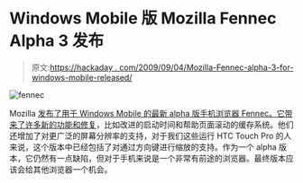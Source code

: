 # Windows Mobile 版 Mozilla Fennec Alpha 3 发布

> 原文:[https://hackaday . com/2009/09/04/Mozilla-Fennec-alpha-3-for-windows-mobile-released/](https://hackaday.com/2009/09/04/mozilla-fennec-alpha-3-for-windows-mobile-released/)

![fennec](../Images/6e3598361a7120b9ee9a17b279a3f32c.png "fennec")

Mozilla [发布了用于 Windows Mobile 的最新 alpha 版手机浏览器 Fennec。它带来了许多新的](http://blog.mozilla.com/blassey/2009/09/04/fennec-alpha-3-for-windows-mobile/)[功能和修复](http://www.mozilla.org/projects/fennec/1.0a3-wm/releasenotes/)，比如改进的启动时间和帮助页面滚动的缓存系统。他们还增加了对更广泛的屏幕分辨率的支持，对于我们这些运行 HTC Touch Pro 的人来说，这个版本中已经包括了对通过方向键进行缩放的支持。作为一个 alpha 版本，它仍然有一点缺陷，但对于手机来说是一个非常有前途的浏览器。最终版本应该会给其他浏览器一个机会。